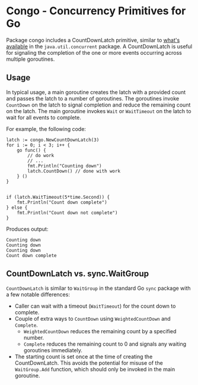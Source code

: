 # Congo - Concurrency Primitives for Go

Package congo includes a CountDownLatch primitive, similar to [what's available](https://docs.oracle.com/javase/9/docs/api/java/util/concurrent/CountDownLatch.html) in the `java.util.concurrent` package. A CountDownLatch is useful for signaling the completion of the one or more events occurring across multiple goroutines.

## Usage

In typical usage, a main goroutine creates the latch with a provided count and passes the latch to a number of goroutines. The goroutines invoke `CountDown` on the latch to signal completion and reduce the remaining count on the latch. The main goroutine invokes `Wait` or `WaitTimeout` on the latch to wait for all events to complete.

For example, the following code:

```
latch := congo.NewCountDownLatch(3)
for i := 0; i < 3; i++ {
	go func() {
		// do work
		// ...
		fmt.Println("Counting down")
		latch.CountDown() // done with work
	} ()
}
	
	
if (latch.WaitTimeout(5*time.Second)) {
	fmt.Println("Count down complete")
} else {
	fmt.Println("Count down not complete")
}
```

Produces output:

```
Counting down
Counting down
Counting down
Count down complete
```

## CountDownLatch vs. sync.WaitGroup

`CountDownLatch` is similar to `WaitGroup` in the standard Go `sync` package with a few notable differences:

* Caller can wait with a timeout (`WaitTimeout`) for the count down to complete.
* Couple of extra ways to `CountDown` using `WeightedCountDown` and `Complete`.
  * `WeightedCountDown` reduces the remaining count by a specified number.
  * `Complete` reduces the remaining count to 0 and signals any waiting goroutines immediately.
* The starting count is set once at the time of creating the CountDownLatch. This avoids the potential for misuse of the `WaitGroup.Add` function, which should only be invoked in the main goroutine.
